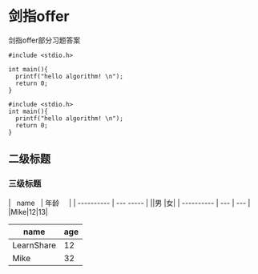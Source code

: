 # 剑指offer
剑指offer部分习题答案

```
#include <stdio.h>
    
int main(){
  printf("hello algorithm! \n");
  return 0;
}
```
    
    #include <stdio.h>
    int main(){
      printf("hello algorithm! \n");
      return 0;
    }
## 二级标题
### 三级标题

|    name    | 年龄      |
| ---------- | --- ----- |
||男 |女|
| ---------- | --- | --- |
|Mike|12|13|

|    name    | age |
| ---------- | --- |
| LearnShare |  12 |
| Mike       |  32 |
